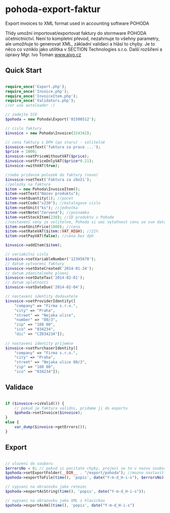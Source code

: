 pohoda-export-faktur
====================

Export invoices to XML format used in accounting software POHODA

Třídy umožní importovat/exportovat faktury do stormware POHODA účetnictnictví. Není to kompletní převod, nezahrnuje to všehny parametry, ale umožňuje to generovat XML, základní validaci a hlásí to chyby. 
Je to něco co vzniklo jako utilitka v SECTION Technologies s.r.o. Další rozšíření a úpravy Mgr. Ivo Toman www.aivo.cz

## Quick Start

```php

require_once('Export.php');
require_once('Invoice.php');
require_once('InvoiceItem.php');
require_once('Validators.php');
//or use autoloader :)

// zadejte ICO
$pohoda = new Pohoda\Export('01508512');

// cislo faktury
$invoice = new Pohoda\Invoice(324342);

// cena faktury s DPH (po staru) - volitelně
$invoice->setText('faktura za prace ...');
$price = 1000;
$invoice->setPriceWithoutVAT($price);
$invoice->setPriceOnlyVAT($price*0.21);
$invoice->withVAT(true);

//nebo pridanim polozek do faktury (nove)
$invoice->setText('Faktura za zboží');
//polozky na fakture
$item = new Pohoda\InvoiceItem();
$item->setText("Název produktu");
$item->setQuantity(1); //pocet
$item->setCode("x230"); //katalogove cislo
$item->setUnit("ks"); //jednotka
$item->setNote("červená"); //poznamka
$item->setStockItem(230); //ID produktu v Pohode
//nastaveni ceny je volitelne, Pohoda si umi vytahnout cenu ze sve databaze pokud je nastaven stockItem
$item->setUnitPrice(1000); //cena
$item->setRateVAT($item::VAT_HIGH); //21%
$item->setPayVAT(false); //cena bez dph

$invoice->addItem($item);

// variabilni cislo
$invoice->setVariableNumber('12345678');
// datum vytvoreni faktury
$invoice->setDateCreated('2014-01-24');
// datum zdanitelneho plneni
$invoice->setDateTax('2014-02-01');
// datum splatnosti
$invoice->setDateDue('2014-02-04');

// nastaveni identity dodavatele
$invoice->setProviderIdentity([
    "company" => "Firma s.r.o.",
    "city" => "Praha",
    "street" => "Nejaka ulice",
    "number" => "80/3",
    "zip" => "160 00",
    "ico" => "034234",
    "dic" => "CZ034234"]);
    
// nastaveni identity prijemce
$invoice->setPurchaserIdentity([
    "company" => "Firma s.r.o.",
    "city" => "Praha",
    "street" => "Nejaka ulice 80/3",
    "zip" => "160 00",
    "ico" => "034234"]);

```

## Validace

```php

if ($invoice->isValid()) {
    // pokud je faktura validni, pridame ji do exportu
    $pohoda->setInvoice($invoice);
}
else {
    var_dump($invoice->getErrors());
}

```


## Export

```php

// ulozeni do souboru
$errorsNo = 0; // pokud si pocitate chyby, projevi se to v nazvu souboru
$pohoda->setExportFolder(__DIR__ . "/export/pohoda"); //mozno nastavit slozku, do ktere bude proveden export
$pohoda->exportToFile(time(), 'popis', date("Y-m-d_H-i-s"), $errorsNo);

// vypsani na obrazovku jako retezec
$pohoda->exportAsString(time(), 'popis', date("Y-m-d_H-i-s"));

// vypsani na obrazovku jako XML s hlavickou
$pohoda->exportAsXml(time(), 'popis', date("Y-m-d_H-i-s")



```
